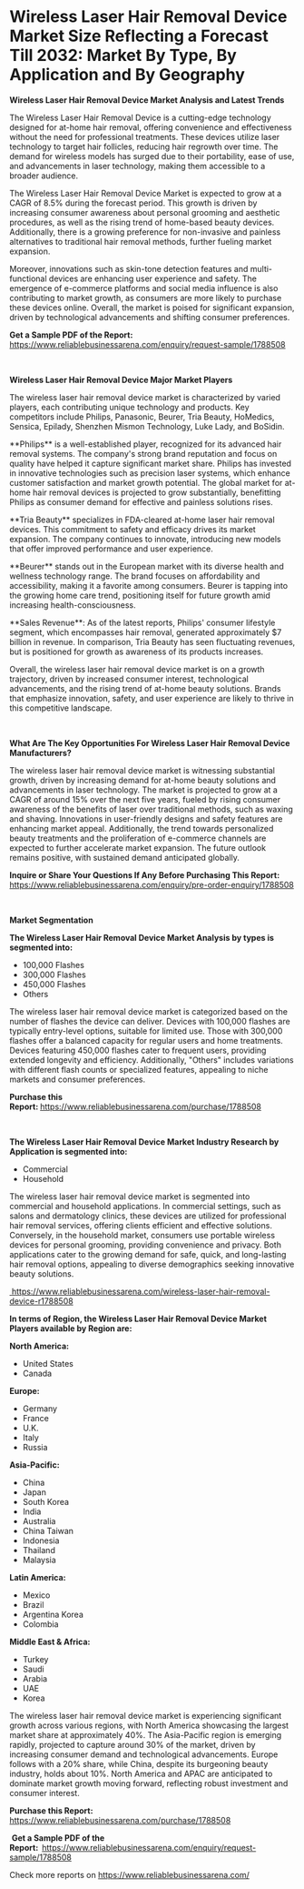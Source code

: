 <p><h1>Wireless Laser Hair Removal Device Market Size Reflecting a Forecast Till 2032: Market By Type, By Application and By Geography</h1></p><p><strong>Wireless Laser Hair Removal Device Market Analysis and Latest Trends</strong></p>
<p><p>The Wireless Laser Hair Removal Device is a cutting-edge technology designed for at-home hair removal, offering convenience and effectiveness without the need for professional treatments. These devices utilize laser technology to target hair follicles, reducing hair regrowth over time. The demand for wireless models has surged due to their portability, ease of use, and advancements in laser technology, making them accessible to a broader audience.</p><p>The Wireless Laser Hair Removal Device Market is expected to grow at a CAGR of 8.5% during the forecast period. This growth is driven by increasing consumer awareness about personal grooming and aesthetic procedures, as well as the rising trend of home-based beauty devices. Additionally, there is a growing preference for non-invasive and painless alternatives to traditional hair removal methods, further fueling market expansion.</p><p>Moreover, innovations such as skin-tone detection features and multi-functional devices are enhancing user experience and safety. The emergence of e-commerce platforms and social media influence is also contributing to market growth, as consumers are more likely to purchase these devices online. Overall, the market is poised for significant expansion, driven by technological advancements and shifting consumer preferences.</p></p>
<p><strong>Get a Sample PDF of the Report:&nbsp;</strong> <a href="https://www.reliablebusinessarena.com/enquiry/request-sample/1788508?utm_campaign=3554&utm_medium=2&utm_source=Github&utm_content=ia&utm_term=05042025&utm_id=wireless-laser-hair-removal-device">https://www.reliablebusinessarena.com/enquiry/request-sample/1788508</a></p>
<p>&nbsp;</p>
<p><strong>Wireless Laser Hair Removal Device Major Market Players</strong></p>
<p><p>The wireless laser hair removal device market is characterized by varied players, each contributing unique technology and products. Key competitors include Philips, Panasonic, Beurer, Tria Beauty, HoMedics, Sensica, Epilady, Shenzhen Mismon Technology, Luke Lady, and BoSidin.</p><p>**Philips** is a well-established player, recognized for its advanced hair removal systems. The company's strong brand reputation and focus on quality have helped it capture significant market share. Philips has invested in innovative technologies such as precision laser systems, which enhance customer satisfaction and market growth potential. The global market for at-home hair removal devices is projected to grow substantially, benefitting Philips as consumer demand for effective and painless solutions rises.</p><p>**Tria Beauty** specializes in FDA-cleared at-home laser hair removal devices. This commitment to safety and efficacy drives its market expansion. The company continues to innovate, introducing new models that offer improved performance and user experience.</p><p>**Beurer** stands out in the European market with its diverse health and wellness technology range. The brand focuses on affordability and accessibility, making it a favorite among consumers. Beurer is tapping into the growing home care trend, positioning itself for future growth amid increasing health-consciousness.</p><p>**Sales Revenue**: As of the latest reports, Philips' consumer lifestyle segment, which encompasses hair removal, generated approximately $7 billion in revenue. In comparison, Tria Beauty has seen fluctuating revenues, but is positioned for growth as awareness of its products increases.</p><p>Overall, the wireless laser hair removal device market is on a growth trajectory, driven by increased consumer interest, technological advancements, and the rising trend of at-home beauty solutions. Brands that emphasize innovation, safety, and user experience are likely to thrive in this competitive landscape.</p></p>
<p>&nbsp;</p>
<p><strong>What Are The Key Opportunities For Wireless Laser Hair Removal Device Manufacturers?</strong></p>
<p><p>The wireless laser hair removal device market is witnessing substantial growth, driven by increasing demand for at-home beauty solutions and advancements in laser technology. The market is projected to grow at a CAGR of around 15% over the next five years, fueled by rising consumer awareness of the benefits of laser over traditional methods, such as waxing and shaving. Innovations in user-friendly designs and safety features are enhancing market appeal. Additionally, the trend towards personalized beauty treatments and the proliferation of e-commerce channels are expected to further accelerate market expansion. The future outlook remains positive, with sustained demand anticipated globally.</p></p>
<p><strong>Inquire or Share Your Questions If Any Before Purchasing This Report:</strong> <a href="https://www.reliablebusinessarena.com/enquiry/pre-order-enquiry/1788508?utm_campaign=3554&utm_medium=2&utm_source=Github&utm_content=ia&utm_term=05042025&utm_id=wireless-laser-hair-removal-device">https://www.reliablebusinessarena.com/enquiry/pre-order-enquiry/1788508</a></p>
<p>&nbsp;</p>
<p><strong>Market Segmentation</strong></p>
<p><strong>The Wireless Laser Hair Removal Device Market Analysis by types is segmented into:</strong></p>
<p><ul><li>100,000 Flashes</li><li>300,000 Flashes</li><li>450,000 Flashes</li><li>Others</li></ul></p>
<p><p>The wireless laser hair removal device market is categorized based on the number of flashes the device can deliver. Devices with 100,000 flashes are typically entry-level options, suitable for limited use. Those with 300,000 flashes offer a balanced capacity for regular users and home treatments. Devices featuring 450,000 flashes cater to frequent users, providing extended longevity and efficiency. Additionally, "Others" includes variations with different flash counts or specialized features, appealing to niche markets and consumer preferences.</p></p>
<p><strong>Purchase this Report:&nbsp;</strong><a href="https://www.reliablebusinessarena.com/purchase/1788508?utm_campaign=3554&utm_medium=2&utm_source=Github&utm_content=ia&utm_term=05042025&utm_id=wireless-laser-hair-removal-device">https://www.reliablebusinessarena.com/purchase/1788508</a></p>
<p>&nbsp;</p>
<p><strong>The Wireless Laser Hair Removal Device Market Industry Research by Application is segmented into:</strong></p>
<p><ul><li>Commercial</li><li>Household</li></ul></p>
<p><p>The wireless laser hair removal device market is segmented into commercial and household applications. In commercial settings, such as salons and dermatology clinics, these devices are utilized for professional hair removal services, offering clients efficient and effective solutions. Conversely, in the household market, consumers use portable wireless devices for personal grooming, providing convenience and privacy. Both applications cater to the growing demand for safe, quick, and long-lasting hair removal options, appealing to diverse demographics seeking innovative beauty solutions.</p></p>
<p><a href="https://www.reliablebusinessarena.com/wireless-laser-hair-removal-device-r1788508?utm_campaign=3554&utm_medium=2&utm_source=Github&utm_content=ia&utm_term=05042025&utm_id=wireless-laser-hair-removal-device">&nbsp;https://www.reliablebusinessarena.com/wireless-laser-hair-removal-device-r1788508</a></p>
<p><strong>In terms of Region, the Wireless Laser Hair Removal Device Market Players available by Region are:</strong></p>
<p>
    <p> <strong> North America: </strong>
        <ul>
            <li>United States</li>
            <li>Canada</li>
        </ul>
        </p> 
    <p> <strong> Europe: </strong>
        <ul>
            <li>Germany</li>
            <li>France</li>
            <li>U.K.</li>
            <li>Italy</li>
            <li>Russia</li>
        </ul>
        </p> 
    <p> <strong> Asia-Pacific: </strong>
        <ul>
            <li>China</li>
            <li>Japan</li>
            <li>South Korea</li>
            <li>India</li>
            <li>Australia</li>
            <li>China Taiwan</li>
            <li>Indonesia</li>
            <li>Thailand</li>
            <li>Malaysia</li>
        </ul>
        </p> 
    <p> <strong> Latin America: </strong>
        <ul>
            <li>Mexico</li>
            <li>Brazil</li>
            <li>Argentina Korea</li>
            <li>Colombia</li>
        </ul>
        </p> 
    <p> <strong> Middle East & Africa: </strong>
        <ul>
            <li>Turkey</li>
            <li>Saudi</li>
            <li>Arabia</li>
            <li>UAE</li>
            <li>Korea</li>
        </ul>
    </p>
    </p>
<p><p>The wireless laser hair removal device market is experiencing significant growth across various regions, with North America showcasing the largest market share at approximately 40%. The Asia-Pacific region is emerging rapidly, projected to capture around 30% of the market, driven by increasing consumer demand and technological advancements. Europe follows with a 20% share, while China, despite its burgeoning beauty industry, holds about 10%. North America and APAC are anticipated to dominate market growth moving forward, reflecting robust investment and consumer interest.</p></p>
<p><strong>Purchase this Report: </strong><a href="https://www.reliablebusinessarena.com/purchase/1788508?utm_campaign=3554&utm_medium=2&utm_source=Github&utm_content=ia&utm_term=05042025&utm_id=wireless-laser-hair-removal-device">https://www.reliablebusinessarena.com/purchase/1788508</a></p>
<p>&nbsp;<strong>Get a Sample PDF of the Report:&nbsp;&nbsp;</strong><a href="https://www.reliablebusinessarena.com/enquiry/request-sample/1788508?utm_campaign=3554&utm_medium=2&utm_source=Github&utm_content=ia&utm_term=05042025&utm_id=wireless-laser-hair-removal-device">https://www.reliablebusinessarena.com/enquiry/request-sample/1788508</a></p>
<p><strong></strong></p>
<p>Check more reports on <a href="https://www.reliablebusinessarena.com/?utm_campaign=3554&utm_medium=2&utm_source=Github&utm_content=ia&utm_term=05042025&utm_id=wireless-laser-hair-removal-device">https://www.reliablebusinessarena.com/</a></p>